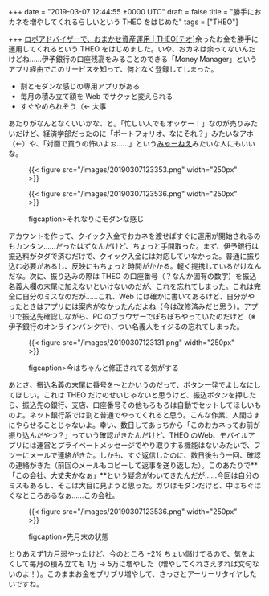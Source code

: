
+++
date = "2019-03-07 12:44:55 +0000 UTC"
draft = false
title = "勝手におカネを増やしてくれるらしいという THEO をはじめた"
tags = ["THEO"]

+++
[ロボアドバイザーで、おまかせ資産運用 | THEO[テオ]](https://theo.blue/)余ったお金を勝手に運用してくれるという THEO をはじめました。いや、おカネは余ってないんだけどね……伊予銀行の口座残高をみることのできる「Money Manager」というアプリ経由でこのサービスを知って、何となく登録してしまった。

<ul>
<li>割とモダンな感じの専用アプリがある</li>
<li>毎月の積み立て額を Web でサクッと変えられる</li>
<li>すぐやめられそう（← 大事</li>
</ul>あたりがなんとなくいいかな、と。「忙しい人でもオッケー！」なのが売りみたいだけど、経済学部だったのに「ポートフォリオ、なにそれ？」みたいなアホ（←）や、「対面で買うの怖いよぉ……」という<a href="https://www.google.com/search?q=みゃーねえ">みゃーねえ</a>みたいな人にもいいな。<figure class="figure-image figure-image-fotolife" title="それなりにモダンな感じ">

{{< figure src="/images/20190307123353.png" width="250px" >}}



{{< figure src="/images/20190307123536.png" width="250px" >}}

figcaption>それなりにモダンな感じ</figcaption></figure>アカウントを作って、クイック入金でおカネを渡せばすぐに運用が開始されるのもカンタン……だったはずなんだけど、ちょっと手間取った。まず、伊予銀行は振込料がタダで済むだけで、クイック入金には対応していなかった。普通に振り込む必要があるし、反映にもちょっと時間がかかる。軽く提携しているだけなんだな。次に、振り込みの際は THEO の口座番号（？なんか固有の数字）を振込名義人欄の末尾に加えないといけないのだが、これを忘れてしまった。これは完全に自分のミスなのだが……これ、Web には確かに書いてあるけど、自分がやったときはアプリには案内がなかったんだよね（今は改修済みだと思う）。アプリで振込先確認しながら、PC のブラウザーでぽちぽちやっていたのだけど（※伊予銀行のオンラインバンクで）、つい名義人をイジるの忘れてしまった。<figure class="figure-image figure-image-fotolife" title="今はちゃんと修正されてる気がする">

{{< figure src="/images/20190307123131.png" width="250px" >}}

figcaption>今はちゃんと修正されてる気がする</figcaption></figure>あとさ、振込名義の末尾に番号を～とかいうのだって、ボタン一発でよしなにしてほしい。これは THEO だけのせいじゃないと思うけど、振込ボタンを押したら、振込先の銀行、支店、口座番号その他もろもろは自動でセットしてほしいものよ。ネット銀行系では割と普通でやってくれると思う。こんな作業、人間さまにやらせることじゃないよ。幸い、数日してあっちから「このおカネってお前が振り込んだやつ？」っていう確認がきたんだけど、THEO のWeb、モバイルアプリには運営とプライベートメッセージでやり取りする機能はないみたいで、フツーにメールで連絡がきた。しかも、すぐ返信したのに、数日後もう一回、確認の連絡がきた（前回のメールもコピーして返事を送り返した）。このあたりで**「この会社、大丈夫かなぁ」**という疑念がわいてきたんだが……今回は自分のミスもあるし、そこは大目に見ようと思った。ガワはモダンだけど、中はちぐはぐなところあるなぁ……この会社。<figure class="figure-image figure-image-fotolife" title="先月末の状態">

{{< figure src="/images/20190307123536.png" width="250px" >}}

figcaption>先月末の状態</figcaption></figure>とりあえず1カ月弱やったけど、今のところ +2% ちょい儲けてるので、気をよくして毎月の積み立ても 1万 → 5万に増やした（増やしてくれさえすれば文句ないのよ！）。このままお金をブリブリ増やして、さっさとアーリーリタイヤしたいですね。


